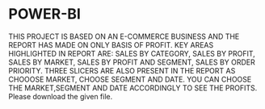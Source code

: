 # POWER-BI
THIS PROJECT IS BASED ON AN E-COMMERCE BUSINESS AND THE REPORT HAS MADE ON ONLY BASIS OF PROFIT.
KEY AREAS HIGHLIGHTED IN REPORT ARE: SALES BY CATEGORY, SALES BY PROFIT, SALES BY MARKET, SALES BY PROFIT AND SEGMENT, SALES BY ORDER PRIORITY.
THREE SLICERS ARE ALSO PRESENT IN THE REPORT AS CHOOOSE MARKET, CHOOSE SEGMENT AND DATE. YOU CAN CHOOSE THE MARKET,SEGMENT AND DATE ACCORDINGLY TO SEE THE PROFITS.
Please download the given file.
